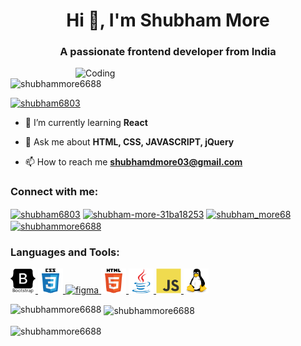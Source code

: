 
<h1 align="center">Hi 👋, I'm Shubham More</h1>
<h3 align="center">A passionate frontend developer from India</h3>
<img align="right" alt="Coding" width="400" src="https://camo.githubusercontent.com/5ddf73ad3a205111cf8c686f687fc216c2946a75005718c8da5b837ad9de78c9/68747470733a2f2f7468756d62732e6766796361742e636f6d2f4576696c4e657874446576696c666973682d736d616c6c2e676966">
<p align="left"> <img src="https://komarev.com/ghpvc/?username=shubhammore6688&label=Profile%20views&color=0e75b6&style=flat" alt="shubhammore6688" /> </p>

<p align="left"> <a href="https://twitter.com/shubham6803" target="blank"><img src="https://img.shields.io/twitter/follow/shubham6803?logo=twitter&style=for-the-badge" alt="shubham6803" /></a> </p>

- 🌱 I’m currently learning **React**

- 💬 Ask me about **HTML, CSS, JAVASCRIPT, jQuery**

- 📫 How to reach me **shubhamdmore03@gmail.com**

<h3 align="left">Connect with me:</h3>
<p align="left">
<a href="https://twitter.com/shubham6803" target="blank"><img align="center" src="https://raw.githubusercontent.com/rahuldkjain/github-profile-readme-generator/master/src/images/icons/Social/twitter.svg" alt="shubham6803" height="30" width="40" /></a>
<a href="https://linkedin.com/in/shubham-more-31ba18253" target="blank"><img align="center" src="https://raw.githubusercontent.com/rahuldkjain/github-profile-readme-generator/master/src/images/icons/Social/linked-in-alt.svg" alt="shubham-more-31ba18253" height="30" width="40" /></a>
<a href="https://instagram.com/shubham_more68" target="blank"><img align="center" src="https://raw.githubusercontent.com/rahuldkjain/github-profile-readme-generator/master/src/images/icons/Social/instagram.svg" alt="shubham_more68" height="30" width="40" /></a>
<a href="https://www.leetcode.com/shubhammore6688" target="blank"><img align="center" src="https://raw.githubusercontent.com/rahuldkjain/github-profile-readme-generator/master/src/images/icons/Social/leet-code.svg" alt="shubhammore6688" height="30" width="40" /></a>
</p>

<h3 align="left">Languages and Tools:</h3>
<p align="left"> <a href="https://getbootstrap.com" target="_blank" rel="noreferrer"> <img src="https://raw.githubusercontent.com/devicons/devicon/master/icons/bootstrap/bootstrap-plain-wordmark.svg" alt="bootstrap" width="40" height="40"/> </a> <a href="https://www.w3schools.com/css/" target="_blank" rel="noreferrer"> <img src="https://raw.githubusercontent.com/devicons/devicon/master/icons/css3/css3-original-wordmark.svg" alt="css3" width="40" height="40"/> </a> <a href="https://www.figma.com/" target="_blank" rel="noreferrer"> <img src="https://www.vectorlogo.zone/logos/figma/figma-icon.svg" alt="figma" width="40" height="40"/> </a> <a href="https://www.w3.org/html/" target="_blank" rel="noreferrer"> <img src="https://raw.githubusercontent.com/devicons/devicon/master/icons/html5/html5-original-wordmark.svg" alt="html5" width="40" height="40"/> </a> <a href="https://www.java.com" target="_blank" rel="noreferrer"> <img src="https://raw.githubusercontent.com/devicons/devicon/master/icons/java/java-original.svg" alt="java" width="40" height="40"/> </a> <a href="https://developer.mozilla.org/en-US/docs/Web/JavaScript" target="_blank" rel="noreferrer"> <img src="https://raw.githubusercontent.com/devicons/devicon/master/icons/javascript/javascript-original.svg" alt="javascript" width="40" height="40"/> </a> <a href="https://www.linux.org/" target="_blank" rel="noreferrer"> <img src="https://raw.githubusercontent.com/devicons/devicon/master/icons/linux/linux-original.svg" alt="linux" width="40" height="40"/> </a> </p>

<p><img align="left" src="https://github-readme-stats.vercel.app/api/top-langs?username=shubhammore6688&show_icons=true&locale=en&layout=compact" alt="shubhammore6688" /></p>

<p>&nbsp;<img align="center" src="https://github-readme-stats.vercel.app/api?username=shubhammore6688&show_icons=true&locale=en" alt="shubhammore6688" /></p>

<p><img align="center" src="https://github-readme-streak-stats.herokuapp.com/?user=shubhammore6688&" alt="shubhammore6688" /></p>
